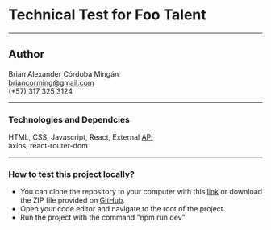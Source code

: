 # Technical Test for Foo Talent
---
## Author
Brian Alexander Córdoba Mingán  
briancorming@gmail.com  
(+57) 317 325 3124  

---
### Technologies and Dependcies
HTML, CSS, Javascript, React, External [API](https://pokeapi.co/)   
axios, react-router-dom

---

### How to test this project locally?
- You can clone the repository to your computer with this [link](https://github.com/brianco007/fooTEST.git) or download the ZIP file provided on [GitHub](https://github.com/brianco007/fooTEST).
- Open your code editor and navigate to the root of the project.
- Run the project with the command "npm run dev"


